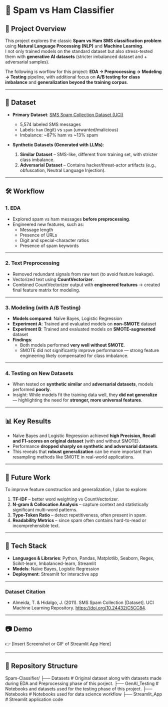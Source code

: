 # 📩 Spam vs Ham Classifier

## 📌 Project Overview
This project explores the classic **Spam vs Ham SMS classification problem** using **Natural Language Processing (NLP)** and **Machine Learning**.  
I not only trained models on the standard dataset but also stress-tested them with **generative AI datasets** (stricter imbalanced dataset and  + adversarial samples).  

The following is worflow for this project: **EDA → Preprocessing → Modeling → Testing** pipeline, with additional focus on **A/B testing for class imbalance** and **generalization beyond the training corpus**.  

---

## 📂 Dataset
- **Primary Dataset**: [SMS Spam Collection Dataset (UCI)](https://archive.ics.uci.edu/dataset/228/sms+spam+collection)  
  - 5,574 labeled SMS messages  
  - Labels: `ham` (legit) vs `spam` (unwanted/malicious)  
  - Imbalance: ~87% ham vs ~13% spam  

- **Synthetic Datasets (Generated with LLMs)**:  
  1. **Similar Dataset** – SMS-like, different from training set, with stricter class imbalance.  
  2. **Adversarial Dataset** – Contains hacker/threat-actor artifacts (e.g., obfuscation, Neutral Language Injection).  

---

## 🛠 Workflow

### 1. EDA
- Explored spam vs ham messages **before preprocessing**.  
- Engineered new features, such as:  
  - Message length  
  - Presence of URLs
  - Digit and special-character ratios  
  - Presence of spam keywords  

---

### 2. Text Preprocessing
- Removed redundant signals from raw text (to avoid feature leakage).  
- Vectorized text using **CountVectorizer**.  
- Combined CountVectorizer output with **engineered features** → created final feature matrix for modeling.  

---

### 3. Modeling (with A/B Testing)
- **Models compared**: Naïve Bayes, Logistic Regression  
- **Experiment A**: Trained and evaluated models on **non-SMOTE** dataset  
- **Experiment B**: Trained and evaluated models on **SMOTE-augmented** dataset  
- **Findings**:  
  - Both models performed **very well without SMOTE**.  
  - SMOTE did not significantly improve performance — strong feature engineering likely compensated for class imbalance.  

---

### 4. Testing on New Datasets
- When tested on **synthetic similar** and **adversarial datasets**, models performed **poorly**.  
- Insight: While models fit the training data well, they **did not generalize** — highlighting the need for **stronger, more universal features**.  

---

## 📊 Key Results
- Naïve Bayes and Logistic Regression achieved **high Precision, Recall and F1-scores on original dataset** (with and without SMOTE).  
- Performance **dropped sharply on synthetic and adversarial datasets**.  
- This reveals that **robust generalization** can be more important than resampling methods like SMOTE in real-world applications.  

---

## 🔮 Future Work
To improve feature construction and generalization, I plan to explore:  
1. **TF-IDF** – better word weighting vs CountVectorizer.  
2. **N-gram & Collocation Analysis** – capture context and statistically significant multi-word patterns.  
3. **Type-Token Ratio** – detect repetitiveness, often present in spam.  
4. **Readability Metrics** – since spam often contains hard-to-read or incomprehensible text.  

---

## 🚀 Tech Stack
- **Languages & Libraries**: Python, Pandas, Matplotlib, Seaborn, Regex, Scikit-learn, Imbalanced-learn, Streamlit  
- **Models**: Naïve Bayes, Logistic Regression  
- **Deployment**: Streamlit for interactive app  

---
### Dataset Citation
- Almeida, T. & Hidalgo, J. (2011). SMS Spam Collection [Dataset]. UCI Machine Learning Repository. https://doi.org/10.24432/C5CC84.
----
## 📷 Demo
👉 [Insert Screenshot or GIF of Streamlit App Here]  

---

## 📁 Repository Structure
Spam-Classifier/ 
├── Datasets # Original dataset along with datasets made during EDA and Preprocessing phase of this porject.
├── GenAI_Testing # Notebooks and datasets used for the testing phase of this project.
├── Notebooks # Notebooks used for data science workflow
├── Streamlit_App # Streamlit application code

